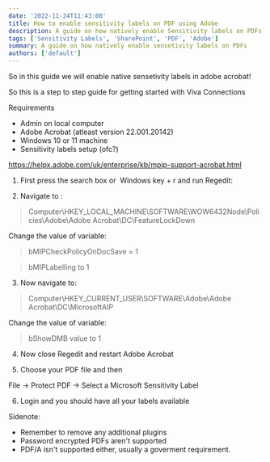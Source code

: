 ```yaml
---
date: '2022-11-24T11:43:00'
title: How to enable sensitivity labels on PDF using Adobe
description: A guide on how natively enable Sensitivity labels on PDFs
tags: ['Sensitivity Labels', 'SharePoint', 'PDF', 'Adobe']
summary: A guide on how natively enable sensetivity labels on PDFs
authors: ['default']
---
```


So in this guide we will enable native sensetivity labels in adobe acrobat!

So this is a step to step guide for getting started with Viva Connections

Requirements

- Admin on local computer
- Adobe Acrobat (atleast version 22.001.20142)
- Windows 10 or 11 machine
- Sensitivity labels setup (ofc?)

https://helpx.adobe.com/uk/enterprise/kb/mpip-support-acrobat.html

1. First press the search box or  Windows key + r and run Regedit:

2. Navigate to :

> Computer\HKEY_LOCAL_MACHINE\SOFTWARE\WOW6432Node\Policies\Adobe\Adobe Acrobat\DC\FeatureLockDown

Change the value of variable:

> bMIPCheckPolicyOnDocSave = 1

> bMIPLabelling to 1

3. Now navigate to:

> Computer\HKEY_CURRENT_USER\SOFTWARE\Adobe\Adobe Acrobat\DC\MicrosoftAIP

Change the value of variable:

> bShowDMB value to 1

4. Now close Regedit and restart Adobe Acrobat

5. Choose your PDF file and then

File → Protect PDF → Select a Microsoft Sensitivity Label

6. Login and you should have all your labels available

Sidenote:

- Remember to remove any additional plugins
- Password encrypted PDFs aren't supported
- PDF/A isn't supported either, usually a goverment requirement.
